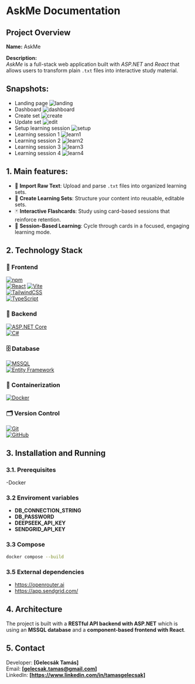 # AskMe Documentation

## Project Overview
**Name:** AskMe  

**Description:**  
*AskMe* is a full-stack web application built with *ASP.NET* and *React* that allows users to transform plain `.txt` files into interactive study material.

## Snapshots:

- Landing page
 ![landing](./Snapshots/landing.png)
- Dashboard
 ![dashboard](./Snapshots/dashboard.png)
- Create set
 ![create](./Snapshots/create.png)
- Update set
 ![edit](./Snapshots/edit.png)
- Setup learning session
 ![setup](./Snapshots/setup.png)
- Learning session 1
 ![learn1](./Snapshots/learn1.png)
- Learning session 2
 ![learn2](./Snapshots/learn2.png)
- Learning session 3
 ![learn3](./Snapshots/learn3.png)
- Learning session 4
 ![learn4](./Snapshots/learn4.png)


##  1. Main features: 
- 📄 **Import Raw Text**: Upload and parse `.txt` files into organized learning sets.
- 🧠 **Create Learning Sets**: Structure your content into reusable, editable sets.
- 🃏 **Interactive Flashcards**: Study using card-based sessions that reinforce retention.
- 🔁 **Session-Based Learning**: Cycle through cards in a focused, engaging learning mode.

## 2. Technology Stack

### 🚀 Frontend
[![npm][npm-logo]][npm-link]  
[![React][React-logo]][React-url]
[![Vite][Vite-logo]][Vite-url]  
[![TailwindCSS][Tailwind-logo]][Tailwind-url]  
[![TypeScript][TypeScript-logo]][TypeScript-url]

### 🔧 Backend
[![ASP.NET Core][AspNet-logo]][AspNet-url]  
[![C#][Csharp-logo]][Csharp-url]

### 🗄️ Database
[![MSSQL][Mssql-logo]][Mssql-url]  
[![Entity Framework][Ef-logo]][Ef-url]

### 🐳 Containerization
[![Docker][Docker-logo]][Docker-url]

### 🗂️ Version Control
[![Git][Git-logo]][Git-url]  
[![GitHub][Github-logo]][Github-url]

 
## 3. Installation and Running

### 3.1. Prerequisites
-Docker

### 3.2 Enviroment variables
- **DB_CONNECTION_STRING**
- **DB_PASSWORD**
- **DEEPSEEK_API_KEY**
- **SENDGRID_API_KEY**

### 3.3 Compose
```sh
docker compose --build
```
### 3.5 External dependencies
- https://openrouter.ai
- https://app.sendgrid.com/

## 4. Architecture
The project is built with a **RESTful API backend with ASP.NET** which is using an **MSSQL database** and a **component-based frontend with React**.

## 5. Contact
Developer: **[Gelecsák Tamás]**  
Email: **[gelecsak.tamas@gmail.com]**  
LinkedIn: **[https://www.linkedin.com/in/tamasgelecsak]**

<!-- Badge References -->
[npm-logo]: https://img.shields.io/badge/npm-%23CB3837.svg?style=for-the-badge&logo=npm&logoColor=white
[npm-link]: https://www.npmjs.com/

[React-logo]: https://img.shields.io/badge/React-20232A?style=for-the-badge&logo=react&logoColor=61DAFB
[React-url]: https://reactjs.org/

[Vite-logo]: https://img.shields.io/badge/Vite-646CFF?style=for-the-badge&logo=vite&logoColor=white
[Vite-url]: https://vitejs.dev/

[Tailwind-logo]: https://img.shields.io/badge/Tailwind_CSS-38B2AC?style=for-the-badge&logo=tailwind-css&logoColor=white
[Tailwind-url]: https://tailwindcss.com/

[TypeScript-logo]: https://img.shields.io/badge/TypeScript-007ACC?style=for-the-badge&logo=typescript&logoColor=white
[TypeScript-url]: https://www.typescriptlang.org/

[AspNet-logo]: https://img.shields.io/badge/ASP.NET_Core-512BD4?style=for-the-badge&logo=.net&logoColor=white
[AspNet-url]: https://docs.microsoft.com/en-us/aspnet/core/

[Csharp-logo]: https://img.shields.io/badge/C%23-239120?style=for-the-badge&logo=c-sharp&logoColor=white
[Csharp-url]: https://learn.microsoft.com/en-us/dotnet/csharp/

[Mssql-logo]: https://img.shields.io/badge/MSSQL-CC2927?style=for-the-badge&logo=microsoft-sql-server&logoColor=white
[Mssql-url]: https://www.microsoft.com/en-us/sql-server

[Ef-logo]: https://img.shields.io/badge/Entity_Framework_Core-512BD4?style=for-the-badge&logo=.net&logoColor=white
[Ef-url]: https://learn.microsoft.com/en-us/ef/core/

[Docker-logo]: https://img.shields.io/badge/Docker-2496ED?style=for-the-badge&logo=docker&logoColor=white
[Docker-url]: https://www.docker.com/

[Git-logo]: https://img.shields.io/badge/Git-F05032?style=for-the-badge&logo=git&logoColor=white
[Git-url]: https://git-scm.com/

[Github-logo]: https://img.shields.io/badge/GitHub-181717?style=for-the-badge&logo=github&logoColor=white
[Github-url]: https://github.com/
